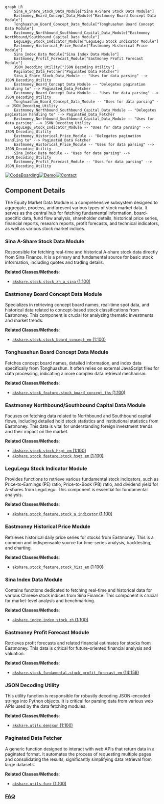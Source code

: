 ```mermaid
graph LR
    Sina_A_Share_Stock_Data_Module["Sina A-Share Stock Data Module"]
    Eastmoney_Board_Concept_Data_Module["Eastmoney Board Concept Data Module"]
    Tonghuashun_Board_Concept_Data_Module["Tonghuashun Board Concept Data Module"]
    Eastmoney_Northbound_Southbound_Capital_Data_Module["Eastmoney Northbound/Southbound Capital Data Module"]
    LeguLegu_Stock_Indicator_Module["LeguLegu Stock Indicator Module"]
    Eastmoney_Historical_Price_Module["Eastmoney Historical Price Module"]
    Sina_Index_Data_Module["Sina Index Data Module"]
    Eastmoney_Profit_Forecast_Module["Eastmoney Profit Forecast Module"]
    JSON_Decoding_Utility["JSON Decoding Utility"]
    Paginated_Data_Fetcher["Paginated Data Fetcher"]
    Sina_A_Share_Stock_Data_Module -- "Uses for data parsing" --> JSON_Decoding_Utility
    Eastmoney_Board_Concept_Data_Module -- "Delegates pagination handling to" --> Paginated_Data_Fetcher
    Eastmoney_Board_Concept_Data_Module -- "Uses for data parsing" --> JSON_Decoding_Utility
    Tonghuashun_Board_Concept_Data_Module -- "Uses for data parsing" --> JSON_Decoding_Utility
    Eastmoney_Northbound_Southbound_Capital_Data_Module -- "Delegates pagination handling to" --> Paginated_Data_Fetcher
    Eastmoney_Northbound_Southbound_Capital_Data_Module -- "Uses for data parsing" --> JSON_Decoding_Utility
    LeguLegu_Stock_Indicator_Module -- "Uses for data parsing" --> JSON_Decoding_Utility
    Eastmoney_Historical_Price_Module -- "Delegates pagination handling to" --> Paginated_Data_Fetcher
    Eastmoney_Historical_Price_Module -- "Uses for data parsing" --> JSON_Decoding_Utility
    Sina_Index_Data_Module -- "Uses for data parsing" --> JSON_Decoding_Utility
    Eastmoney_Profit_Forecast_Module -- "Uses for data parsing" --> JSON_Decoding_Utility
```
[![CodeBoarding](https://img.shields.io/badge/Generated%20by-CodeBoarding-9cf?style=flat-square)](https://github.com/CodeBoarding/GeneratedOnBoardings)[![Demo](https://img.shields.io/badge/Try%20our-Demo-blue?style=flat-square)](https://www.codeboarding.org/demo)[![Contact](https://img.shields.io/badge/Contact%20us%20-%20contact@codeboarding.org-lightgrey?style=flat-square)](mailto:contact@codeboarding.org)

## Component Details

The Equity Market Data Module is a comprehensive subsystem designed to aggregate, process, and present various types of stock market data. It serves as the central hub for fetching fundamental information, board-specific data, fund flow analysis, shareholder details, historical price series, financial reports, research reports, profit forecasts, and technical indicators, as well as various stock market indices.

### Sina A-Share Stock Data Module
Responsible for fetching real-time and historical A-share stock data directly from Sina Finance. It is a primary and fundamental source for basic stock information, including quotes and trading details.


**Related Classes/Methods**:

- <a href="https://github.com/akfamily/akshare/blob/master/akshare/stock/stock_zh_a_sina.py#L1-L100" target="_blank" rel="noopener noreferrer">`akshare.stock.stock_zh_a_sina` (1:100)</a>


### Eastmoney Board Concept Data Module
Specializes in retrieving concept board names, real-time spot data, and historical data related to concept-based stock classifications from Eastmoney. This component is crucial for analyzing thematic investments and market trends.


**Related Classes/Methods**:

- <a href="https://github.com/akfamily/akshare/blob/master/akshare/stock/stock_board_concept_em.py#L1-L100" target="_blank" rel="noopener noreferrer">`akshare.stock.stock_board_concept_em` (1:100)</a>


### Tonghuashun Board Concept Data Module
Fetches concept board names, detailed information, and index data specifically from Tonghuashun. It often relies on external JavaScript files for data processing, indicating a more complex data retrieval mechanism.


**Related Classes/Methods**:

- <a href="https://github.com/akfamily/akshare/blob/master/akshare/stock_feature/stock_board_concept_ths.py#L1-L100" target="_blank" rel="noopener noreferrer">`akshare.stock_feature.stock_board_concept_ths` (1:100)</a>


### Eastmoney Northbound/Southbound Capital Data Module
Focuses on fetching data related to Northbound and Southbound capital flows, including detailed hold stock statistics and institutional statistics from Eastmoney. This data is vital for understanding foreign investment trends and their impact on the market.


**Related Classes/Methods**:

- <a href="https://github.com/akfamily/akshare/blob/master/akshare/stock/stock_hsgt_em.py#L1-L100" target="_blank" rel="noopener noreferrer">`akshare.stock.stock_hsgt_em` (1:100)</a>
- <a href="https://github.com/akfamily/akshare/blob/master/akshare/stock_feature/stock_hsgt_em.py#L1-L100" target="_blank" rel="noopener noreferrer">`akshare.stock_feature.stock_hsgt_em` (1:100)</a>


### LeguLegu Stock Indicator Module
Provides functions to retrieve various fundamental stock indicators, such as Price-to-Earnings (PE) ratio, Price-to-Book (PB) ratio, and dividend yield for A-shares from LeguLegu. This component is essential for fundamental analysis.


**Related Classes/Methods**:

- <a href="https://github.com/akfamily/akshare/blob/master/akshare/stock_feature/stock_a_indicator.py#L1-L100" target="_blank" rel="noopener noreferrer">`akshare.stock_feature.stock_a_indicator` (1:100)</a>


### Eastmoney Historical Price Module
Retrieves historical daily price series for stocks from Eastmoney. This is a common and indispensable source for time-series analysis, backtesting, and charting.


**Related Classes/Methods**:

- <a href="https://github.com/akfamily/akshare/blob/master/akshare/stock_feature/stock_hist_em.py#L1-L100" target="_blank" rel="noopener noreferrer">`akshare.stock_feature.stock_hist_em` (1:100)</a>


### Sina Index Data Module
Contains functions dedicated to fetching real-time and historical data for various Chinese stock indices from Sina Finance. This component is crucial for market-level analysis and benchmarking.


**Related Classes/Methods**:

- <a href="https://github.com/akfamily/akshare/blob/master/akshare/index/index_stock_zh.py#L1-L100" target="_blank" rel="noopener noreferrer">`akshare.index.index_stock_zh` (1:100)</a>


### Eastmoney Profit Forecast Module
Retrieves profit forecasts and related financial estimates for stocks from Eastmoney. This data is critical for future-oriented financial analysis and valuation.


**Related Classes/Methods**:

- <a href="https://github.com/akfamily/akshare/blob/master/akshare/stock_fundamental/stock_profit_forecast_em.py#L14-L159" target="_blank" rel="noopener noreferrer">`akshare.stock_fundamental.stock_profit_forecast_em` (14:159)</a>


### JSON Decoding Utility
This utility function is responsible for robustly decoding JSON-encoded strings into Python objects. It is critical for parsing data from various web APIs used by the data fetching modules.


**Related Classes/Methods**:

- <a href="https://github.com/akfamily/akshare/blob/master/akshare/utils/demjson.py#L1-L100" target="_blank" rel="noopener noreferrer">`akshare.utils.demjson` (1:100)</a>


### Paginated Data Fetcher
A generic function designed to interact with web APIs that return data in a paginated format. It automates the process of requesting multiple pages and consolidating the results, significantly simplifying data retrieval from large datasets.


**Related Classes/Methods**:

- <a href="https://github.com/akfamily/akshare/blob/master/akshare/utils/func.py#L1-L100" target="_blank" rel="noopener noreferrer">`akshare.utils.func` (1:100)</a>




### [FAQ](https://github.com/CodeBoarding/GeneratedOnBoardings/tree/main?tab=readme-ov-file#faq)